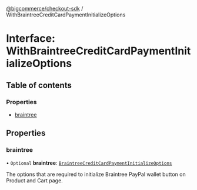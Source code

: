 [@bigcommerce/checkout-sdk](../README.md) / WithBraintreeCreditCardPaymentInitializeOptions

# Interface: WithBraintreeCreditCardPaymentInitializeOptions

## Table of contents

### Properties

- [braintree](WithBraintreeCreditCardPaymentInitializeOptions.md#braintree)

## Properties

### braintree

• `Optional` **braintree**: [`BraintreeCreditCardPaymentInitializeOptions`](BraintreeCreditCardPaymentInitializeOptions.md)

The options that are required to initialize Braintree PayPal wallet button on Product and Cart page.
